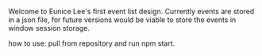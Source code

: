 Welcome to Eunice Lee's first event list design.
Currently events are stored in a json file, for future versions would be viable to store the events in window session storage.

how to use: pull from repository and run npm start.